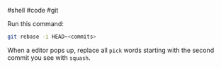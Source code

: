 #shell #code #git 

Run this command:

```bash
git rebase -i HEAD~<commits>
```

When a editor pops up, replace all `pick` words starting with the second commit you see with `squash`.